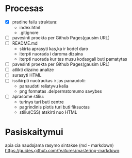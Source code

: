 # Procesas

- [x] pradine failu struktura:
    - index.html
    - .gitignore
- [ ] pavesinti proekta per Github Pages(gausim URL)   
- [ ] README.md
    - skirta aprasyti kas,ka ir kodel daro
    - iterpti nuorada i daroma dizaina
    - iterpti nuorada kur tas musu kodasgali buti pamatytas
- [ ] pavesinti proekta per Github Pages(gausim URL) 
- [ ] atlikti dizaino analize
- [ ] surasyti HTML
- [ ] issikirpti nuotraukas ir jas panaudoti:
    - panaudoti reliatyvu kelia
    - png formatas .delpermatomumo savybes
- [ ] aprasome stiliu:
    - turinys turi buti centre
    - pagrindinis plotis turi buti fiksuotas
    - stiliu(CSS) atskirti nuo HTML
  

# Pasiskaitymui


apia cia naudojama rasymo sintakse (md - markdown)
https://guides.github.com/features/mastering-markdown







